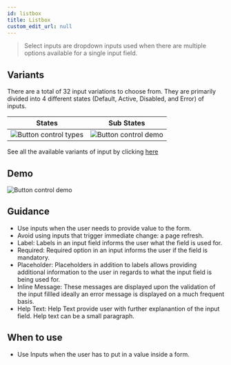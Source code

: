 ```yaml
---
id: listbox
title: Listbox
custom_edit_url: null
---
```


> Select inputs are dropdown inputs used when there are multiple options available for a single input field.

## Variants

There are a total of 32 input variations to choose from. They are primarily divided into 4 different states (Default, Active, Disabled, and Error) of inputs.

| States | Sub States|
| ---    | ---       |
| ![Button control types](/img/input/state.png) | ![Button control demo](/img/input/sub-state.png) |

See all the available variants of input by clicking [here](https://www.figma.com/file/kzLxtqv6YGL0wotiqzgEo4/GEL-UI-Doc?node-id=696%3A97503)

## Demo

![Button control demo](/img/input/input-demo.png)

## Guidance

* Use inputs when the user needs to provide value to the form.
* Avoid using inputs that trigger immediate change: a page refresh.
* Label: Labels in an input field informs the user what the field is used for.
* Required: Required option in an input informs the user if the field is mandatory.
* Placeholder: Placeholders in addition to labels allows providing additional information to the user in regards to what the input field is being used for.
* Inline Message: These messages are displayed upon the validation of the input fillled ideally an error message is displayed on a much frequent basis.
* Help Text: Help Text provide user with further explanantion of the input field. Help text can be a small paragraph.

## When to use

* Use Inputs when the user has to put in a value inside a form.